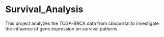 # Survival_Analysis
This project analyzes the TCGA-BRCA data from cbioportal to investigate the influence of gene expression on survival patterns.
